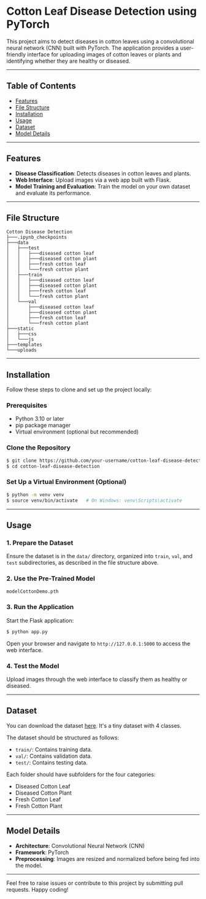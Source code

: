 # Cotton Leaf Disease Detection using PyTorch

This project aims to detect diseases in cotton leaves using a convolutional neural network (CNN) built with PyTorch. The application provides a user-friendly interface for uploading images of cotton leaves or plants and identifying whether they are healthy or diseased.

---

## Table of Contents
- [Features](#features)
- [File Structure](#file-structure)
- [Installation](#installation)
- [Usage](#usage)
- [Dataset](#dataset)
- [Model Details](#model-details)

---

## Features
- **Disease Classification**: Detects diseases in cotton leaves and plants.
- **Web Interface**: Upload images via a web app built with Flask.
- **Model Training and Evaluation**: Train the model on your own dataset and evaluate its performance.

---

## File Structure
```
Cotton Disease Detection
├───.ipynb_checkpoints
├───data
│   ├───test
│   │   ├───diseased cotton leaf
│   │   ├───diseased cotton plant
│   │   ├───fresh cotton leaf
│   │   └───fresh cotton plant
│   ├───train
│   │   ├───diseased cotton leaf
│   │   ├───diseased cotton plant
│   │   ├───fresh cotton leaf
│   │   └───fresh cotton plant
│   └───val
│       ├───diseased cotton leaf
│       ├───diseased cotton plant
│       ├───fresh cotton leaf
│       └───fresh cotton plant
├───static
│   ├───css
│   └───js
├───templates
└───uploads
```

---

## Installation

Follow these steps to clone and set up the project locally:

### Prerequisites
- Python 3.10 or later
- pip package manager
- Virtual environment (optional but recommended)

### Clone the Repository
```bash
$ git clone https://github.com/your-username/cotton-leaf-disease-detection.git
$ cd cotton-leaf-disease-detection
```

### Set Up a Virtual Environment (Optional)
```bash
$ python -m venv venv
$ source venv/bin/activate   # On Windows: venv\Scripts\activate
```


---

## Usage

### 1. Prepare the Dataset
Ensure the dataset is in the `data/` directory, organized into `train`, `val`, and `test` subdirectories, as described in the file structure above.

### 2. Use the Pre-Trained Model

```bash
modelCottonDemo.pth
```

### 3. Run the Application
Start the Flask application:
```bash
$ python app.py
```
Open your browser and navigate to `http://127.0.0.1:5000` to access the web interface.

### 4. Test the Model
Upload images through the web interface to classify them as healthy or diseased.

---

## Dataset
You can download the dataset <a href="https://www.kaggle.com/datasets/janmejaybhoi/cotton-disease-dataset">here</a>.
It's a tiny dataset with 4 classes.

The dataset should be structured as follows:
- `train/`: Contains training data.
- `val/`: Contains validation data.
- `test/`: Contains testing data.

Each folder should have subfolders for the four categories:
- Diseased Cotton Leaf
- Diseased Cotton Plant
- Fresh Cotton Leaf
- Fresh Cotton Plant

---

## Model Details
- **Architecture**: Convolutional Neural Network (CNN)
- **Framework**: PyTorch
- **Preprocessing**: Images are resized and normalized before being fed into the model.

---


Feel free to raise issues or contribute to this project by submitting pull requests. Happy coding!

